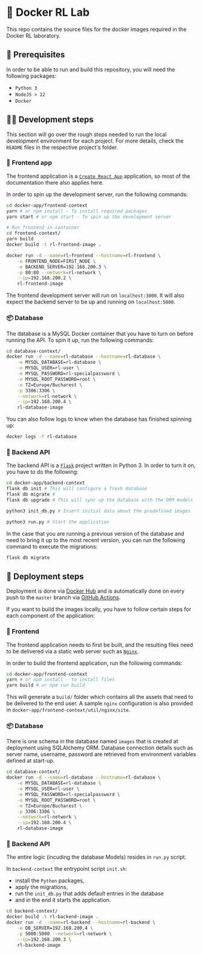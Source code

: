 # 🐳 Docker RL Lab

This repo contains the source files for the docker images required in the Docker RL laboratory.

## 🧱 Prerequisites

In order to be able to run and build this repository, you will need the following packages:

* `Python 3`
* `NodeJS > 12`
* `Docker`

## 👨‍💻 Development steps

This section will go over the rough steps needed to run the local development environment for each project. For more details, check the `README` files in the respective project's folder.

### 🎨 Frontend app

The frontend application is a [`Create React App`](http://create-react-app.dev) application, so most of the documentation there also applies here.

In order to spin up the development server, run the following commands:

```bash
cd docker-app/frontend-context
yarn # or npm install - To install required packages
yarn start # or npm start - To spin up the development server

# Run frontend in container
cd frontend-context/
yarn build
docker build -t rl-frontend-image .

docker run -d --name=rl-frontend --hostname=rl-frontend \
    -e FRONTEND_NODE=FIRST_NODE \
    -e BACKEND_SERVER=192.168.200.3 \
    -p 80:80 --network=rl-network \
    --ip=192.168.200.2 \
    rl-frontend-image
```

The frontend development server will run on `localhost:3000`. It will also expect the backend server to be up and running on `localhost:5000`.

### 📦 Database

The database is a MySQL Docker container that you have to turn on before running the API. To spin it up, run the following commands:

```bash
cd database-context/
docker run -d --name=rl-database --hostname=rl-database \
    -e MYSQL_DATABASE=rl-database \
    -e MYSQL_USER=rl-user \
    -e MYSQL_PASSWORD=rl-specialpassword \
    -e MYSQL_ROOT_PASSWORD=root \
    -e TZ=Europe/Bucharest \
    -p 3306:3306 \
    --network=rl-network \
    --ip=192.168.200.4 \
    rl-database-image
```

You can also follow logs to know when the database has finished spinning up:

```bash
docker logs -f rl-database
```

### 🚚 Backend API

The backend API is a [`Flask`](https://www.palletsprojects.com/p/flask/) project written in Python 3. In order to turn it on, you have to do the following:

```bash
cd docker-app/backend-context
flask db init # This will configure a fresh database
flask db migrate #
flask db upgrade # This will sync up the database with the ORM models

python3 init_db.py # Insert initial data about the predefined images

python3 run.py # Start the application
```

In the case that you are running a previous version of the database and need to bring it up to the most recent version, you can run the following command to execute the migrations:

```bash
flask db migrate
```

## 🚛 Deployment steps

Deployment is done via [Docker Hub](https://hub.docker.com/) and is automatically done on every push to the `master` branch via [GitHub Actions](https://github.com/features/actions).

If you want to build the images locally, you have to follow certain steps for each component of the application:

### 🎨 Frontend

The frontend application needs to first be built, and the resulting files need to be delivered via a static web server such as [`Nginx`](https://nginx.com).

In order to build the frontend application, run the following commands:

```bash
cd docker-app/frontend-context
yarn # or npm install - to install files
yarn build # or npm run build
```

This will generate a `build/` folder which contains all the assets that need to be delivered to the end user. A sample `nginx` configuration is also provided in `docker-app/frontend-context/util/nginx/site`.

### 📦 Database

There is one schema in the database named `images` that is created at deployment using SQLAlchemy ORM.
Database connection details such as server name, username, password are retrieved from environment variables defined at start-up.

```bash
cd database-context/
docker run -d --name=rl-database --hostname=rl-database \
    -e MYSQL_DATABASE=rl-database \
    -e MYSQL_USER=rl-user \
    -e MYSQL_PASSWORD=rl-specialpassword \
    -e MYSQL_ROOT_PASSWORD=root \
    -e TZ=Europe/Bucharest \
    -p 3306:3306 \
    --network=rl-network \
    --ip=192.168.200.4 \
    rl-database-image

```

### 🚚 Backend API

The entire logic (incuding the database Models) resides in `run.py` script.

In `backend-context` the entrypoint script `init.sh`:

* install the `Python` packages,
* apply the migrations, 
* run the `init_db.py` that adds default entries in the database
* and in the end it starts the application.

```bash
cd backend-context/
docker build -t rl-backend-image .
docker run -d --name=rl-backend --hostname=rl-backend \
    -e DB_SERVER=192.168.200.4 \
    -p 5000:5000 --network=rl-network \
    --ip=192.168.200.3 \
    rl-backend-image
```
